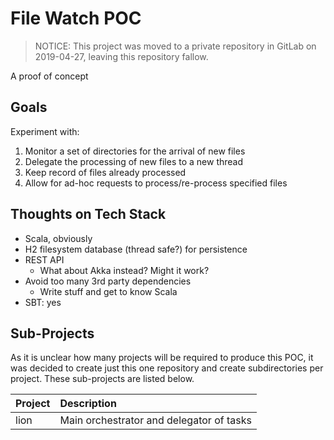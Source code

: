 # File Watch POC

> NOTICE: This project was moved to a private repository in GitLab on 2019-04-27, leaving this repository fallow.

A proof of concept

## Goals

Experiment with:

1. Monitor a set of directories for the arrival of new files
1. Delegate the processing of new files to a new thread
1. Keep record of files already processed
1. Allow for ad-hoc requests to process/re-process specified files

## Thoughts on Tech Stack

* Scala, obviously
* H2 filesystem database (thread safe?) for persistence
* REST API
    - What about Akka instead? Might it work?
* Avoid too many 3rd party dependencies
    - Write stuff and get to know Scala
* SBT: yes

## Sub-Projects

As it is unclear how many projects will be required to produce this POC, it was decided to create just this one repository and create subdirectories per project. These sub-projects are listed below.

| Project | Description                              |
| :------ | :--------------------------------------- |
| lion    | Main orchestrator and delegator of tasks |
